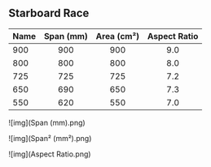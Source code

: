 ## Starboard Race

| Name | Span (mm) | Area (cm²) | Aspect Ratio |
| ---- | :-------: | :--------: | :----------: |
| 900 | 900 | 900 | 9.0 |
| 800 | 800 | 800 | 8.0 |
| 725 | 725 | 725 | 7.2 |
| 650 | 690 | 650 | 7.3 |
| 550 | 620 | 550 | 7.0 |

![img](Span (mm).png)

![img](Span² (mm²).png)

![img](Aspect Ratio.png)
